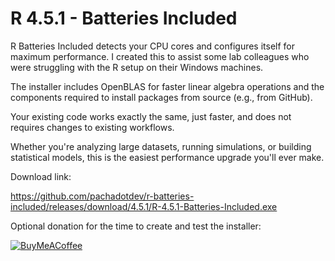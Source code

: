 # R 4.5.1 - Batteries Included

R Batteries Included detects your CPU cores and configures itself for maximum performance. I created this to assist some lab colleagues who were struggling with the R setup on their Windows machines.

The installer includes OpenBLAS for faster linear algebra operations and the components required to install packages from source (e.g., from GitHub).

Your existing code works exactly the same, just faster, and does not requires changes to existing workflows.

Whether you're analyzing large datasets, running simulations, or building statistical models, this is the easiest performance upgrade you'll ever make.

Download link:

https://github.com/pachadotdev/r-batteries-included/releases/download/4.5.1/R-4.5.1-Batteries-Included.exe

Optional donation for the time to create and test the installer:

[![BuyMeACoffee](https://raw.githubusercontent.com/pachadotdev/buymeacoffee-badges/main/bmc-blue.svg)](https://buymeacoffee.com/pacha/e/414420)
